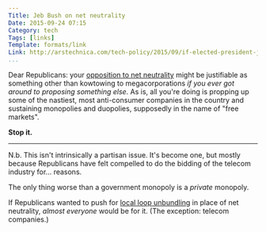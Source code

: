 ```yaml
---
Title: Jeb Bush on net neutrality
Date: 2015-09-24 07:15
Category: tech
Tags: [links]
Template: formats/link
Link: http://arstechnica.com/tech-policy/2015/09/if-elected-president-jeb-bush-will-get-rid-of-net-neutrality-rules/
...
```


Dear Republicans: your [opposition to net neutrality][link] might be justifiable
as something other than kowtowing to megacorporations *if you ever got around to
proposing something else*. As is, all you're doing is propping up some of the
nastiest, most anti-consumer companies in the country and sustaining monopolies
and duopolies, supposedly in the name of "free markets".

**Stop it.**

---

N.b. This isn't intrinsically a partisan issue. It's become one, but mostly
because Republicans have felt compelled to do the bidding of the telecom
industry for... reasons.

The only thing worse than a government monopoly is a *private* monopoly.

If Republicans wanted to push for [local loop unbundling] in place of net
neutrality, *almost everyone* would be for it. (The exception: telecom
companies.)


[link]: http://arstechnica.com/tech-policy/2015/09/if-elected-president-jeb-bush-will-get-rid-of-net-neutrality-rules/
[local loop unbundling]: https://en.wikipedia.org/wiki/Local-loop_unbundling
